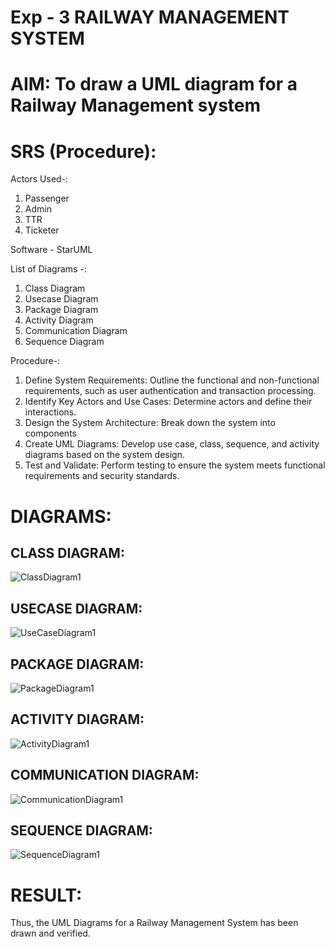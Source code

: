 # Exp - 3 RAILWAY MANAGEMENT SYSTEM

# AIM: To draw a UML diagram for a Railway Management system

# SRS (Procedure):
Actors Used-:
1) Passenger
2) Admin
3) TTR
4) Ticketer

Software - StarUML

List of Diagrams -:
1) Class Diagram
2) Usecase Diagram
3) Package Diagram
4) Activity Diagram
5) Communication Diagram
6) Sequence Diagram

Procedure-:
1. Define System Requirements: Outline the functional and non-functional requirements, such as user authentication and transaction processing.
2. Identify Key Actors and Use Cases: Determine actors and define their interactions.
3. Design the System Architecture: Break down the system into components
4. Create UML Diagrams: Develop use case, class, sequence, and activity diagrams based on the system design.
5. Test and Validate: Perform testing to ensure the system meets functional requirements and security standards.


# DIAGRAMS:
## CLASS DIAGRAM:
![ClassDiagram1](https://github.com/user-attachments/assets/6fa4e931-5d8d-4c21-ae8b-c953df517537)


## USECASE DIAGRAM:
![UseCaseDiagram1](https://github.com/user-attachments/assets/6c9372bf-27b0-4208-a450-80000dc39523)


## PACKAGE DIAGRAM:
![PackageDiagram1](https://github.com/user-attachments/assets/19a08b65-91c2-4fdb-b973-62730eb90ae5)


## ACTIVITY DIAGRAM:
![ActivityDiagram1](https://github.com/user-attachments/assets/7228d243-57d2-4e68-8933-eab5f51c5c59)


## COMMUNICATION DIAGRAM:
![CommunicationDiagram1](https://github.com/user-attachments/assets/85a17f0f-0311-4684-8118-ca15e3f46b39)


## SEQUENCE DIAGRAM:
![SequenceDiagram1](https://github.com/user-attachments/assets/010b4ece-b595-4def-9ac4-c3b6b46a7643)


# RESULT:
Thus, the UML Diagrams for a Railway Management System has been drawn and verified.

